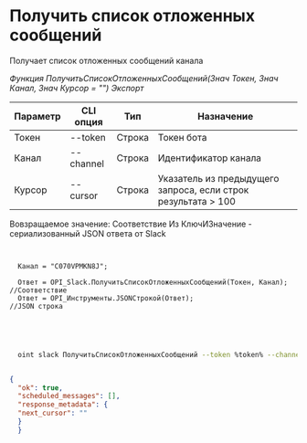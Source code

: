 ﻿---
sidebar_position: 5
---

# Получить список отложенных сообщений
 Получает список отложенных сообщений канала


*Функция ПолучитьСписокОтложенныхСообщений(Знач Токен, Знач Канал, Знач Курсор = "") Экспорт*

  | Параметр | CLI опция | Тип | Назначение |
  |-|-|-|-|
  | Токен | --token | Строка | Токен бота |
  | Канал | --channel | Строка | Идентификатор канала |
  | Курсор | --cursor | Строка | Указатель из предыдущего запроса, если строк результата > 100 |

  
  Вовзращаемое значение:   Соответствие Из КлючИЗначение - сериализованный JSON ответа от Slack

```bsl title="Пример кода"
	
  
  Канал = "C070VPMKN8J";
  
  Ответ = OPI_Slack.ПолучитьСписокОтложенныхСообщений(Токен, Канал); //Соответствие
  Ответ = OPI_Инструменты.JSONСтрокой(Ответ);                        //JSON строка
  

	
```

```sh title="Пример команд CLI"
    
  oint slack ПолучитьСписокОтложенныхСообщений --token %token% --channel %channel% --cursor %cursor%

```


```json title="Результат"

{
  "ok": true,
  "scheduled_messages": [],
  "response_metadata": {
  "next_cursor": ""
  }
  }

```

